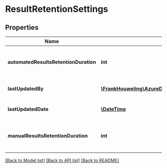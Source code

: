 # ResultRetentionSettings

## Properties
Name | Type | Description | Notes
------------ | ------------- | ------------- | -------------
**automatedResultsRetentionDuration** | **int** | Automated test result retention duration in days | [optional] 
**lastUpdatedBy** | [**\FrankHouweling\AzureDevOpsClient\Test\Model\IdentityRef**](IdentityRef.md) | Last Updated by identity | [optional] 
**lastUpdatedDate** | [**\DateTime**](\DateTime.md) | Last updated date | [optional] 
**manualResultsRetentionDuration** | **int** | Manual test result retention duration in days | [optional] 

[[Back to Model list]](../README.md#documentation-for-models) [[Back to API list]](../README.md#documentation-for-api-endpoints) [[Back to README]](../README.md)


